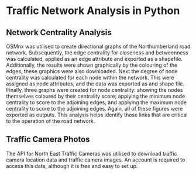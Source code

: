 # Traffic Network Analysis in Python
## Network Centrality Analysis
OSMnx was utilised to create directional graphs of the Northumberland road network. Subsequently, the edge centrality for closeness and betweenness was calculated, applied as an edge attribute and exported as a shapefile. Additionally, the results were shown graphically by the colouring of the edges, these graphics were also downloaded. Next the degree of node centrality was calculated for each node within the network. This were assigned as node attributes, and the data was exported as and shape file. Finally, three graphs were created for node centrality: showing the nodes themselves coloured by their centrality score; applying the minimum node centrality to score to the adjoining edges; and applying the maximum node centrality to score to the adjoining edges. Again, all of these figures were exported as outputs. This analysis helps identify those links that are critical to the operation of the road network.
 ## Traffic Camera Photos
The API for North East Traffic Cameras was utilised to download traffic camera location data and traffic camera images. An account is required to access this data, although it is free and easy to set up.  
